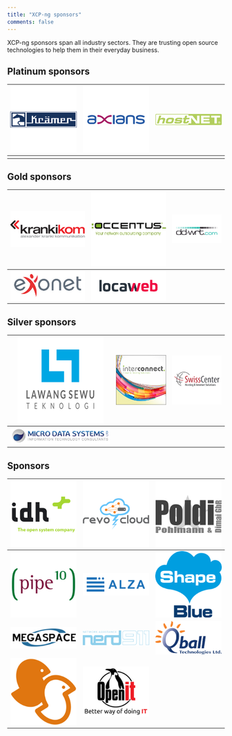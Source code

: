 ```yaml
---
title: "XCP-ng sponsors"
comments: false
---
```

XCP-ng sponsors span all industry sectors. They are trusting open source technologies to help them in their everyday business.

## Platinum sponsors

|[![](./assets/images/logos/kraemer-logo.png)](https://www.kraemer.de/)|[![](./assets/images/logos/axians-logo.png)](https://www.axians.de)|[![](./assets/images/logos/hostnet-logo.png)](https://www.hostnet.de/start.html)|
|---------------------------------------|---------------------------------------|---------------------------------------|
||||

## Gold sponsors

|[![](./assets/images/logos/kk-logo.png)](https://www.krankikom.de/?lang=en)|[![](./assets/images/logos/occentus-logo.png)](https://www.occentus.net/)|[![](./assets/images/logos/dd-wrt-logo.jpg)](https://www.dd-wrt.com/site/index)|
|---------------------------------------|---------------------------------------|---------------------------------------|
|[![](./assets/images/logos/exonet-logo.jpg)](https://www.exonet.nl/)|[![](./assets/images/logos/locaweb-logo.png)](www.locaweb.com.br)||

## Silver sponsors

|[![](./assets/images/logos/lawang-logo.png)](http://simdacloud.id/)|[![](./assets/images/logos/interconnect-logo.png)](https://www.interconnect.co.il/)|[![](./assets/images/logos/swisscenter-logo.png)](https://swisscenter.com)|
|---------------------------------------|---------------------------------------|---------------------------------------|
|[![](./assets/images/logos/microdata-logo.png)](https://microdata.co.uk)|||

## Sponsors

|[![](./assets/images/logos/idh-logo.png)](https://www.idh.ch)|[![](./assets/images/logos/revocloud-logo.png)](https://www.revocloud.com)|[![](./assets/images/logos/poldi-logo.png)](https://poldinet.de)|
|---------------------------------------|---------------------------------------|---------------------------------------|
|[![](./assets/images/logos/pipeten-logo.png)](https://www.pipeten.com/)|[![](./assets/images/logos/alza-logo.png)](https://alza.is)|[![](./assets/images/logos/shapeblue-logo.png)](http://www.shapeblue.com)|
|[![](./assets/images/logos/megaspace-logo.png)](http://megaspace.de/)|[![](./assets/images/logos/nerd911-logo.png)](https://www.nerd911.dk/)|[![](./assets/images/logos/qballtech-logo.png)](http://qballtech.net/)|
|[![](./assets/images/logos/strict-logo.png)](http://www.strict.co.jp/)|[![](./assets/images/logos/openit-logo.jpg)](http://openit.hr/)|
